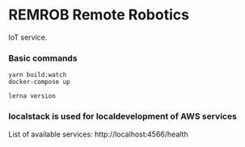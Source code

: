 # REMROB Remote Robotics

IoT service.

### Basic commands

```
yarn build:watch
docker-compose up

lerna version
```

### localstack is used for localdevelopment of AWS services

List of available services: http://localhost:4566/health
